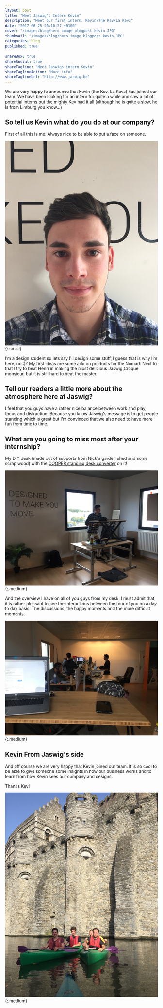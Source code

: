 ```yaml
---
layout: post
title: "Meet Jaswig's Intern Kevin"
description: "Meet our first intern: Kevin/The Kev/La Kevz"
date: "2017-06-25 20:10:27 +0100"
cover: "/images/blog/hero image blogpost kevin.JPG"
thumbnail: "/images/blog/hero image blogpost kevin.JPG"
categories: blog
published: true

shareBox: true
shareSocial: true
shareTagline: "Meet Jaswigs intern Kevin"
shareTaglineAction: "More info"
shareTaglineUrl: "http://www.jaswig.be"
---
```


We are very happy to announce that Kevin (the Kev, La Kevz) has joined our team. We have been looking for an intern for quite a while and saw a lot of potential interns but the mighty Kev had it all (although he is quite a slow, he is from Limburg you know…)
<!--more-->

## So tell us Kevin what do you do at our company?

First of all this is me. Always nice to be able to put a face on someone.

![Kevins intern jaswig](/images/blog/Kevin-intern-jaswig.JPG){:.small}

I’m a design student so lets say I'll design some stuff, I guess that is why I’m here, no :)?  My first ideas are some add on products for the Nomad. Next to that I try to beat Henri in making the most delicious Jaswig Croque monsieur, but it is still hard to beat the master.

## Tell our readers a little more about the atmosphere here at Jaswig?

I feel that you guys have a rather nice balance between work and play, focus and distraction. Because you know Jaswig's message is to get people standing which is great but I'm convinced that we also need to have more fun from time to time.

## What are you going to miss most after your internship?

My DIY desk (made out of supports from Nick's garden shed and some scrap wood) with the [COOPER standing desk converter](https://store.jaswig.be/products/cooper-standing-desk-converter) on it!

![Kevins cooper desk](/images/blog/Kevins-desk.JPG){:.medium}

And the overview I have on all of you guys from my desk. I must admit that it is rather pleasant to see the interactions between the four of you on a day to day basis. The discussions, the happy moments and the more difficult moments.

![Kevins point of view](/images/blog/Kevins-point-of-view-2.JPG){:.medium}

## Kevin From Jaswig's side

And off course we are very happy that Kevin joined our team. It is so cool to be able to give someone some insights in how our business works and to learn from how Kevin sees our company and designs.

Thanks Kev!

![Team picture with Kevin at the beautiful Gravensteen in Ghent](/images/blog/gravensteen-team-pic.JPG){:.medium}
